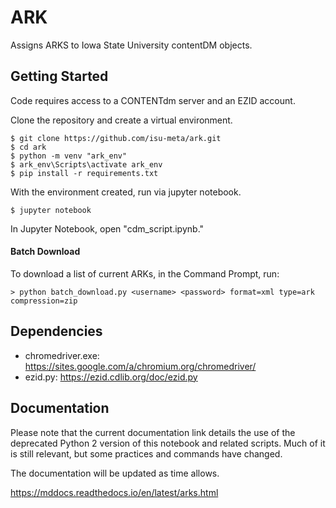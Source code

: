 ARK
====

Assigns ARKS to Iowa State University contentDM objects. 


Getting Started
----------------

Code requires access to a CONTENTdm server and an EZID account.

Clone the repository and create a virtual environment.

``` {.sourceCode .console}
$ git clone https://github.com/isu-meta/ark.git
$ cd ark
$ python -m venv "ark_env"
$ ark_env\Scripts\activate ark_env
$ pip install -r requirements.txt
```

With the environment created, run via jupyter notebook.

``` {.sourceCode .console}
$ jupyter notebook
```

In Jupyter Notebook, open "cdm_script.ipynb."

#### Batch Download

To download a list of current ARKs, in the Command Prompt, run:

``` {.sourceCode .console}
> python batch_download.py <username> <password> format=xml type=ark compression=zip
```

Dependencies
-------------

* chromedriver.exe: https://sites.google.com/a/chromium.org/chromedriver/
* ezid.py: https://ezid.cdlib.org/doc/ezid.py

Documentation
--------------

Please note that the current documentation link details the use of
the deprecated Python 2 version of this notebook and related scripts.
Much of it is still relevant, but some practices and commands have changed.

The documentation will be updated as time allows.

https://mddocs.readthedocs.io/en/latest/arks.html

